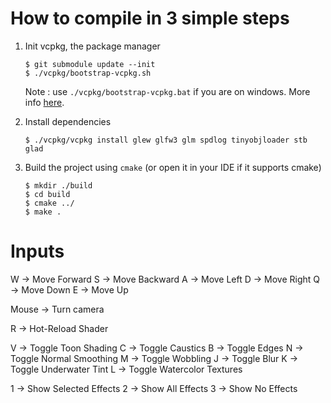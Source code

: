 # How to compile in 3 simple steps
1. Init vcpkg, the package manager
    ```
    $ git submodule update --init
    $ ./vcpkg/bootstrap-vcpkg.sh
    ```
    Note : use `./vcpkg/bootstrap-vcpkg.bat` if you are on windows. More info [here](https://github.com/microsoft/vcpkg#getting-started).

2. Install dependencies
    ```
   $ ./vcpkg/vcpkg install glew glfw3 glm spdlog tinyobjloader stb glad
   ```

3. Build the project using `cmake` (or open it in your IDE if it supports cmake)
    ```
   $ mkdir ./build
   $ cd build
   $ cmake ../
   $ make .
   ```


# Inputs

W -> Move Forward
S -> Move Backward
A -> Move Left
D -> Move Right
Q -> Move Down
E -> Move Up

Mouse -> Turn camera

R -> Hot-Reload Shader

V -> Toggle Toon Shading
C -> Toggle Caustics
B -> Toggle Edges
N -> Toggle Normal Smoothing
M -> Toggle Wobbling
J -> Toggle Blur
K -> Toggle Underwater Tint
L -> Toggle Watercolor Textures

1 -> Show Selected Effects
2 -> Show All Effects
3 -> Show No Effects